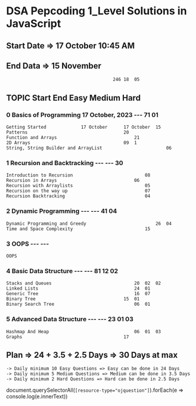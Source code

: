 # DSA Pepcoding 1_Level Solutions in JavaScript 
## Start Date => 17 October 10:45 AM
## End Data => 15 November

											246	18	05
## TOPIC 					Start			End		Easy	Medium	Hard

### 0 Basics of Programming 			17 October, 2023	---		71	01												
	Getting Started				17 October		17 October	15		
	Patterns									20		
	Function and Arrays								21		
	2D Arrays									09	1	
	String, String Builder and ArrayList						06		
	
### 1 Recursion and Backtracking		---			---		30
	Introduction to Recursion							08
	Recursion in Arrays								06
	Recursion with Arraylists							05
	Recursion on the way up								07
	Recursion Backtracking								04
	
### 2 Dynamic Programming 				---			---	41	04	
	Dynamic Programming and Greedy							26	04
	Time and Space Complexity							15
	
### 3 OOPS					---			---
	OOPS										
	
### 4 Basic Data Structure			---			---		81	12	02
	Stacks and Queues								20	02	02
	Linked Lists									24	01
	Generic Tree									16	07
	Binary Tree									15	01
	Binary Search Tree								06	01
	
### 5 Advanced Data Structure			---			---		23	01	03
	Hashmap And Heap								06	01	03
	Graphs										17


## Plan => 24 + 3.5 + 2.5 Days => 30 Days at max
	-> Daily minimum 10 Easy Questions => Easy can be done in 24 Days
	-> Daily minimum 5 Medium Questions => Medium can be done in 3.5 Days
	-> Daily minimum 2 Hard Questions => Hard can be done in 2.5 Days
	
	
document.querySelectorAll(`[resource-type="ojquestion"]`).forEach(e => console.log(e.innerText))
		
